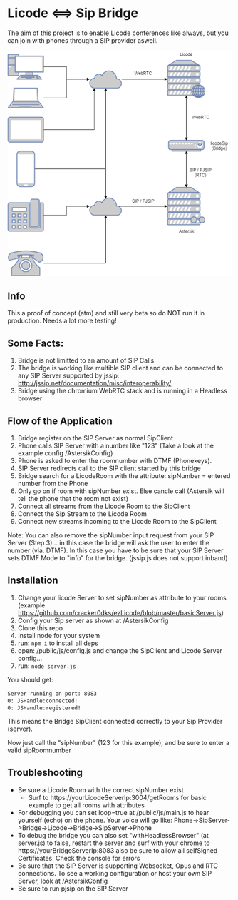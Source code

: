 # Licode <==> Sip Bridge
The aim of this project is to enable Licode conferences like always, but you can join with phones through a SIP provider aswell.

![asd](/doc/arch.png)
## Info
This a proof of concept (atm) and still very beta so do NOT run it in production. Needs a lot more testing!

## Some Facts:
1. Bridge is not limitted to an amount of SIP Calls
2. The bridge is working like multible SIP client and can be connected to any SIP Server supported by jssip: http://jssip.net/documentation/misc/interoperability/
3. Bridge using the chromium WebRTC stack and is running in a Headless browser

## Flow of the Application
1. Bridge register on the SIP Server as normal SipClient
2. Phone calls SIP Server with a number like "123" (Take a look at the example config /AstersikConfig)
2. Phone is asked to enter the roomnumber with DTMF (Phonekeys).
2. SIP Server redirects call to the SIP client started by this bridge
3. Bridge search for a LicodeRoom with the attribute: sipNumber = entered number from the Phone
4. Only go on if room with sipNumber exist. Else cancle call (Astersik will tell the phone that the room not exist)
5. Connect all streams from the Licode Room to the SipClient
6. Connect the Sip Stream to the Licode Room
7. Connect new streams incoming to the Licode Room to the SipClient

Note: You can also remove the sipNumber input request from your SIP Server (Step 3)... in this case the bridge will ask the user to enter the number (via. DTMF). In this case you have to be sure that your SIP Server sets DTMF Mode to "info" for the bridge. (jssip.js does not support inband)

## Installation
1. Change your licode Server to set sipNumber as attribute to your rooms (example https://github.com/cracker0dks/ezLicode/blob/master/basicServer.js)
2. Config your Sip server as shown at /AstersikConfig
3. Clone this repo
4. Install node for your system
4. run: `npm i` to install all deps
5. open: /public/js/config.js and change the SipClient and Licode Server config...
6. run: `node server.js`

You should get: 

```
Server running on port: 8083
0: JSHandle:connected!
0: JSHandle:registered!
```
This means the Bridge SipClient connected correctly to your Sip Provider (server).

Now just call the "sipNumber" (123 for this example), and be sure to enter a vaild sipRoomnumber

## Troubleshooting
* Be sure a Licode Room with the correct sipNumber exist
    * Surf to https://yourLicodeServerIp:3004/getRooms for basic example to get all rooms with attributes
* For debugging you can set loop=true at /public/js/main.js to hear yourself (echo) on the phone. Your voice will go like: Phone->SipServer->Bridge->Licode->Bridge->SipServer->Phone
* To debug the bridge you can also set "withHeadlessBrowser" (at server.js) to false, restart the server and surf with your chrome to https://yourBridgeServerIp:8083 also be sure to allow all selfSigned Certificates. Check the console for errors 
* Be sure that the SIP Server is supporting Websocket, Opus and RTC connections. To see a working configuration or host your own SIP Server, look at /AstersikConfig
* Be sure to run pjsip on the SIP Server
